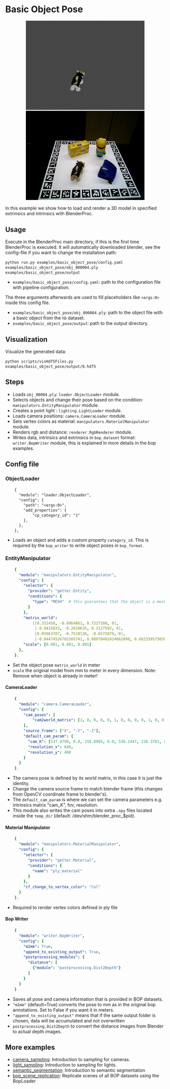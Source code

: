 # Basic Object Pose

<p align="center">
<img src="rendering_0.jpg" alt="Front readme image" width=375>
<img src="hb_val_3_0.png" alt="Front readme image" width=375>
</p>

In this example we show how to load and render a 3D model in specified extrinsics and intrinsics with BlenderProc.

## Usage

Execute in the BlenderProc main directory, if this is the first time BlenderProc is executed. It will automatically
downloaded blender, see the config-file if you want to change the installation path:

```
python run.py examples/basic_object_pose/config.yaml examples/basic_object_pose/obj_000004.ply examples/basic_object_pose/output
```

* `examples/basic_object_pose/config.yaml`: path to the configuration file with pipeline configuration.

The three arguments afterwards are used to fill placeholders like `<args:0>` inside this config file.
* `examples/basic_object_pose/obj_000004.ply`: path to the object file with a basic object from the `hb` dataset.
* `examples/basic_object_pose/output`: path to the output directory.

## Visualization

Visualize the generated data:

```
python scripts/visHdf5Files.py examples/basic_object_pose/output/0.hdf5
```

## Steps

* Loads `obj_00004.ply`: `loader.ObjectLoader` module.
* Selects objects and change their pose based on the condition: `manipulators.EntityManipulator` module.
* Creates a point light : `lighting.LightLoader` module.
* Loads camera positions: `camera.CameraLoader` module.
* Sets vertex colors as material: `manipulators.MaterialManipulator` module.
* Renders rgb and distance: `renderer.RgbRenderer` module.
* Writes data, intrinsics and extrinsics in `bop_dataset` format: `writer.BopWriter` module, this is explained in more details in the bop
  examples.

## Config file


### ObjectLoader
```
    {
      "module": "loader.ObjectLoader",
      "config": {
        "path": "<args:0>", 
        "add_properties": {
            "cp_category_id": "1"
        }, 
      },
    },
```
* Loads an object and adds a custom property `category_id`. This is required by the `bop_writer` to write object poses in `bop_format`.

### EntityManipulator

```yaml
    {
      "module": "manipulators.EntityManipulator",
      "config": {
        "selector": {
          "provider": "getter.Entity",
          "conditions": {
            "type": "MESH"  # this guarantees that the object is a mesh, and not for example a camera
          }
        },
        "matrix_world":
            [[0.331458, -0.6064861, 0.7227108, 0],
             [-0.9415833, -0.2610635, 0.2127592, 0],
             [0.05963787, -0.7510136, -0.6575879, 0],
             [-0.04474526765165741, 0.08970402424862098, 0.6823395750305427, 1.0]],
        "scale": [0.001, 0.001, 0.001]
      },
    },
```

* Set the object pose `matrix_world` in meter  
* `scale` the original model from mm to meter in every dimension. Note: Remove when object is already in meter! 

#### CameraLoader

```yaml
    {
      "module": "camera.CameraLoader",
      "config": {
        "cam_poses": [
            "cam2world_matrix": [1, 0, 0, 0, 0, 1, 0, 0, 0, 0, 1, 0, 0, 0, 0, 1]
        ], 
        "source_frame": ["X", "-Y", "-Z"],
        "default_cam_param": {
          "cam_K": [537.4799, 0.0, 318.8965, 0.0, 536.1447, 238.3781, 0.0, 0.0, 1.0],
          "resolution_x": 640,
          "resolution_y": 480
        }
      }
    },
```

* The camera pose is defined by its world matrix, in this case it is just the identity.
* Change the camera source frame to match blender frame (this changes from OpenCV coordinate frame to blender's).
* The `default_cam_param` is where we can set the camera parameters e.g. intrinsics matrix "cam_K", fov, resolution.
* This module also writes the cam poses into extra `.npy` files located inside the `temp_dir` (default: /dev/shm/blender_proc_$pid). 

#### Material Manipulator
```yaml
    {
      "module": "manipulators.MaterialManipulator",
      "config": {
        "selector": {
          "provider": "getter.Material",
          "conditions": {
            "name": "ply_material"
          }
        },
        "cf_change_to_vertex_color": "Col"
      }
    },
```
* Required to render vertex colors defined in ply file

#### Bop Writer

```yaml
    {
      "module": "writer.BopWriter",
      "config": {
        "m2mm": True,
        "append_to_existing_output": True,
        "postprocessing_modules": {
          "distance": [
            {"module": "postprocessing.Dist2Depth"}
          ]
        }
      }
    }
```

* Saves all pose and camera information that is provided in BOP datasets.
* `"m2mm"` (default=True) converts the pose to mm as in the original bop annotations. Set to False if you want it in meters.
* `"append_to_existing_output"` means that if the same output folder is chosen, data will be accumulated and not overwritten
* `postprocessing.Dist2Depth` to convert the distance images from Blender to actual depth images.

## More examples

* [camera_sampling](../camera_sampling): Introduction to sampling for cameras.
* [light_sampling](../light_sampling): Introduction to sampling for lights.
* [semantic_segmentation](../semantic_segmentation): Introduction to semantic segmentation
* [bop_scene_replication](../bop_scene_replication): Replicate scenes of all BOP datasets using the BopLoader
